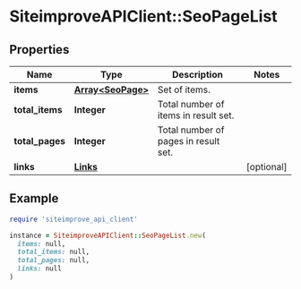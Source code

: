 # SiteimproveAPIClient::SeoPageList

## Properties

| Name | Type | Description | Notes |
| ---- | ---- | ----------- | ----- |
| **items** | [**Array&lt;SeoPage&gt;**](SeoPage.md) | Set of items. |  |
| **total_items** | **Integer** | Total number of items in result set. |  |
| **total_pages** | **Integer** | Total number of pages in result set. |  |
| **links** | [**Links**](Links.md) |  | [optional] |

## Example

```ruby
require 'siteimprove_api_client'

instance = SiteimproveAPIClient::SeoPageList.new(
  items: null,
  total_items: null,
  total_pages: null,
  links: null
)
```


